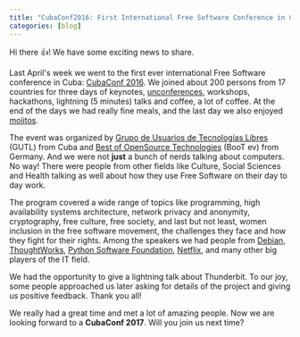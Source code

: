 ```yaml
---
title: "CubaConf2016: First International Free Software Conference in Cuba"
categories: [blog]
---
```

Hi there :+1:! We have some exciting news to share.

Last April's week we went to the first ever international Free Software
conference in Cuba: [CubaConf 2016](http://cubaconf.org/). We joined about 200 persons from 17
countries for three days of keynotes, [unconferences](http://www.bootev.org/what-is-an-unconference/), workshops,
hackathons, lightning (5 minutes) talks and coffee, a lot of coffee. At
the end of the days we had really fine meals, and the last day we also
enjoyed [mojitos](https://en.wikipedia.org/wiki/Mojito).

The event was organized by [Grupo de Usuarios de Tecnologías Libres](http://gutl.jovenclub.cu/
)
(GUTL) from Cuba and [Best of OpenSource Technologies](http://www.bootev.org/) (BooT ev) from
Germany. And we were not **just** a bunch of nerds talking about
computers. No way! There were people from other fields like Culture,
Social Sciences and Health talking as well about how they use Free
Software on their day to day work.

The program covered a wide range of topics like programming, high
availability systems architecture, network privacy and anonymity,
cryptography, free culture, free society, and last but not least, women
inclusion in the free software movement, the challenges they face and how
they fight for their rights. Among the speakers we had people from
[Debian](http://www.debian.org), [ThoughtWorks](https://www.thoughtworks.com/), [Python Software Foundation](https://www.python.org/psf/), [Netflix](https://www.netflix.com/),
and many other big players of the IT field.

We had the opportunity to give a lightning talk about Thunderbit. To our
joy, some people approached us later asking for details of the project and
giving us positive feedback. Thank you all!

We really had a great time and met a lot of amazing people. Now we are
looking forward to a **CubaConf 2017**. Will you join us next time?